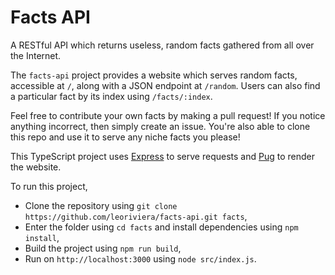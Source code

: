 # Facts API

A RESTful API which returns useless, random facts gathered from all over the Internet.

The `facts-api` project provides a website which serves random facts, accessible at `/`, along with a JSON endpoint at `/random`. Users can also find a particular fact by its index using `/facts/:index`.

Feel free to contribute your own facts by making a pull request! If you notice anything incorrect, then simply create an issue. You're also able to clone this repo and use it to serve any niche facts you please!

This TypeScript project uses [Express](https://expressjs.com/) to serve requests and [Pug](https://pugjs.org/api/getting-started.html) to render the website.

To run this project,
- Clone the repository using `git clone https://github.com/leoriviera/facts-api.git facts`,
- Enter the folder using `cd facts` and install dependencies using `npm install`,
- Build the project using `npm run build`,
- Run on `http://localhost:3000` using `node src/index.js`.
